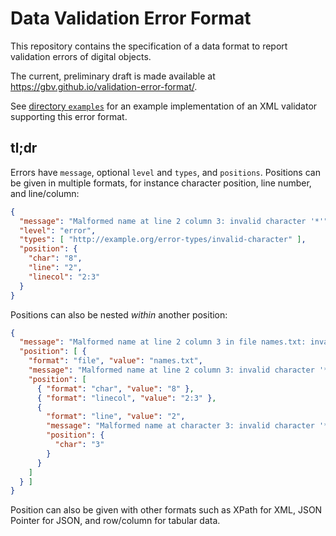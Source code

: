 # Data Validation Error Format

This repository contains the specification of a data format to report validation errors of digital objects.

The current, preliminary draft is made available at <https://gbv.github.io/validation-error-format/>.

See [directory `examples`](examples) for an example implementation of an XML validator supporting this error format.

## tl;dr

Errors have `message`, optional `level` and `types`, and `positions`. Positions can be given in multiple formats, for instance character position, line number, and line/column:

~~~json
{
  "message": "Malformed name at line 2 column 3: invalid character '*'",
  "level": "error",
  "types": [ "http://example.org/error-types/invalid-character" ],
  "position": {
    "char": "8",
    "line": "2", 
    "linecol": "2:3"
  }
}
~~~

Positions can also be nested *within* another position:

~~~json
{
  "message": "Malformed name at line 2 column 3 in file names.txt: invalid character '*'",  
  "position": [ {
    "format": "file", "value": "names.txt",
    "message": "Malformed name at line 2 column 3: invalid character '*'",
    "position": [
      { "format": "char", "value": "8" },
      { "format": "linecol", "value": "2:3" },
      {
        "format": "line", "value": "2",
        "message": "Malformed name at character 3: invalid character '*'", 
        "position": {
          "char": "3"
        }
      }
    ]
  } ]
}
~~~

Position can also be given with other formats such as XPath for XML, JSON Pointer for JSON, and row/column for tabular data.


